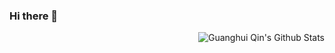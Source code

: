 ### Hi there 👋

<img align="right" alt="Guanghui Qin's Github Stats" src="https://github-readme-stats.vercel.app/api?username=promise96319&show_icons=true&icon_color=0366d6&text_color=24292e&bg_color=ffffff&hide_title=true">
